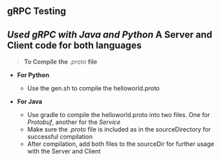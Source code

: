 ## gRPC Testing
*Used gRPC with Java and Python*
A Server and Client code for both languages
---
>**To Compile the** *.proto* **file**

  * **For Python**
	* Use the gen.sh to compile the helloworld.proto

  * **For Java**
    * Use gradle to compile the helloworld.proto into two files. One for *Protobuf*, another for the *Service*
    * Make sure the *.proto* file is included as in the sourceDirectory for successful compilation
    * After compilation, add both files to the sourceDir for further usage with the Server and Client
